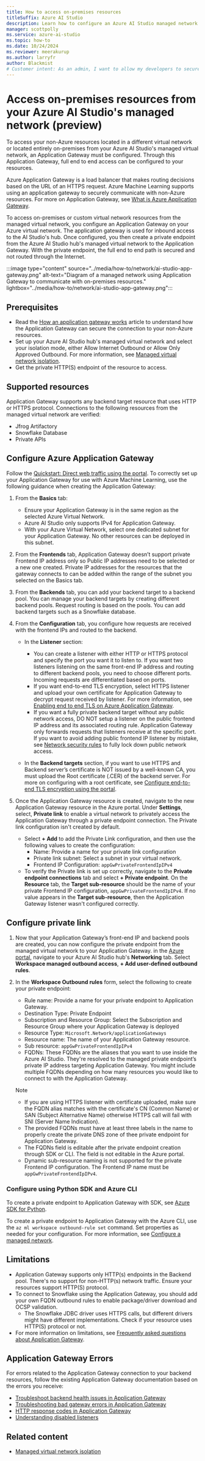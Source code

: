 ```yaml
---
title: How to access on-premises resources
titleSuffix: Azure AI Studio
description: Learn how to configure an Azure AI Studio managed network to securely allow access to your on-premises resources.
manager: scottpolly
ms.service: azure-ai-studio
ms.topic: how-to
ms.date: 10/24/2024
ms.reviewer: meerakurup 
ms.author: larryfr
author: Blackmist
# Customer intent: As an admin, I want to allow my developers to securely access on-premises resources from Azure AI Studio.
---
```


# Access on-premises resources from your Azure AI Studio's managed network (preview)

To access your non-Azure resources located in a different virtual network or located entirely on-premises from your Azure AI Studio's managed virtual network, an Application Gateway must be configured. Through this Application Gateway, full end to end access can be configured to your resources.

Azure Application Gateway is a load balancer that makes routing decisions based on the URL of an HTTPS request. Azure Machine Learning supports using an application gateway to securely communicate with non-Azure resources. For more on Application Gateway, see [What is Azure Application Gateway](/azure/application-gateway/overview).

To access on-premises or custom virtual network resources from the managed virtual network, you configure an Application Gateway on your Azure virtual network. The application gateway is used for inbound access to the AI Studio's hub. Once configured, you then create a private endpoint from the Azure AI Studio hub's managed virtual network to the Application Gateway. With the private endpoint, the full end to end path is secured and not routed through the Internet.

:::image type="content" source="../media/how-to/network/ai-studio-app-gateway.png" alt-text="Diagram of a managed network using Application Gateway to communicate with on-premises resources." lightbox="../media/how-to/network/ai-studio-app-gateway.png":::

## Prerequisites

- Read the [How an application gateway works](/azure/application-gateway/how-application-gateway-works) article to understand how the Application Gateway can secure the connection to your non-Azure resources. 
- Set up your Azure AI Studio hub's managed virtual network and select your isolation mode, either Allow Internet Outbound or Allow Only Approved Outbound. For more information, see [Managed virtual network isolation](configure-managed-network.md).
- Get the private HTTP(S) endpoint of the resource to access.

## Supported resources

Application Gateway supports any backend target resource that uses HTTP or HTTPS protocol. Connections to the following resources from the managed virtual network are verified:
- Jfrog Artifactory
- Snowflake Database
- Private APIs

## Configure Azure Application Gateway

Follow the [Quickstart: Direct web traffic using the portal](/azure/application-gateway/quick-create-portal). To correctly set up your Application Gateway for use with Azure Machine Learning, use the following guidance when creating the Application Gateway:

1. From the __Basics__ tab:

    - Ensure your Application Gateway is in the same region as the selected Azure Virtual Network.
    - Azure AI Studio only supports IPv4 for Application Gateway.
    - With your Azure Virtual Network, select one dedicated subnet for your Application Gateway. No other resources can be deployed in this subnet.

1. From the __Frontends__ tab, Application Gateway doesn’t support private Frontend IP address only so Public IP addresses need to be selected or a new one created. Private IP addresses for the resources that the gateway connects to can be added within the range of the subnet you selected on the Basics tab.

1. From the __Backends__ tab, you can add your backend target to a backend pool. You can manage your backend targets by creating different backend pools. Request routing is based on the pools. You can add backend targets such as a Snowflake database. 

1. From the __Configuration__ tab, you configure how requests are received with the frontend IPs and routed to the backend. 

    - In the __Listener__ section:
        - You can create a listener with either HTTP or HTTPS protocol and specify the port you want it to listen to. If you want two listeners listening on the same front-end IP address and routing to different backend pools, you need to choose different ports. Incoming requests are differentiated based on ports.
        - If you want end-to-end TLS encryption, select HTTPS listener and upload your own certificate for Application Gateway to decrypt request received by listener. For more information, see [Enabling end to end TLS on Azure Application Gateway](/azure/application-gateway/ssl-overview#end-to-end-tls-encryption).
        - If you want a fully private backend target without any public network access, DO NOT setup a listener on the public frontend IP address and its associated routing rule. Application Gateway only forwards requests that listeners receive at the specific port. If you want to avoid adding public frontend IP listener by mistake, see [Network security rules](/azure/application-gateway/configuration-infrastructure#network-security-groups) to fully lock down public network access.

    - In the __Backend targets__ section, if you want to use HTTPS and Backend server’s certificate is NOT issued by a well-known CA, you must upload the Root certificate (.CER) of the backend server. For more on configuring with a root certificate, see [Configure end-to-end TLS encryption using the portal](/azure/application-gateway/end-to-end-ssl-portal).

1. Once the Application Gateway resource is created, navigate to the new Application Gateway resource in the Azure portal. Under __Settings__, select, __Private link__ to enable a virtual network to privately access the Application Gateway through a private endpoint connection. The Private link configuration isn't created by default. 

    - Select __+ Add__ to add the Private Link configuration, and then use the following values to create the configuration:
        - Name: Provide a name for your private link configuration
        - Private link subnet: Select a subnet in your virtual network. 
        - Frontend IP Configuration: `appGwPrivateFrontendIpIPv4`
    - To verify the Private link is set up correctly, navigate to the __Private endpoint connections__ tab and select __+ Private endpoint__. On the __Resource__ tab, the __Target sub-resource__ should be the name of your private Frontend IP configuration, `appGwPrivateFrontendIpIPv4`. If no value appears in the __Target sub-resource__, then the Application Gateway listener wasn't configured correctly. 

## Configure private link

1. Now that your Application Gateway’s front-end IP and backend pools are created, you can now configure the private endpoint from the managed virtual network to your Application Gateway. in the [Azure portal](https://portal.azure.com), navigate to your Azure AI Studio hub's __Networking__ tab. Select __Workspace managed outbound access__, __+ Add user-defined outbound rules__. 
1. In the __Workspace Outbound rules__ form, select the following to create your private endpoint:

    - Rule name: Provide a name for your private endpoint to Application Gateway.
    - Destination Type: Private Endpoint
    - Subscription and Resource Group: Select the Subscription and Resource Group where your Application Gateway is deployed
    - Resource Type: `Microsoft.Network/applicationGateways`
    - Resource name: The name of your Application Gateway resource.
    - Sub resource: `appGwPrivateFrontendIpIPv4` 
    - FQDNs: These FQDNs are the aliases that you want to use inside the Azure AI Studio. They're resolved to the managed private endpoint’s private IP address targeting Application Gateway. You might include multiple FQDNs depending on how many resources you would like to connect to with the Application Gateway.

    > [!NOTE]
    > - If you are using HTTPS listener with certificate uploaded, make sure the FQDN alias matches with the certificate's CN (Common Name) or SAN (Subject Alternative Name) otherwise HTTPS call will fail with SNI (Server Name Indication).
    > - The provided FQDNs must have at least three labels in the name to properly create the private DNS zone of thee private endpoint for Application Gateway.
    > - The FQDNs field is editable after the private endpoint creation through SDK or CLI. The field is not editable in the Azure portal.
    > - Dynamic sub-resource naming is not supported for the private Frontend IP configuration. The Frontend IP name must be `appGwPrivateFrontendIpIPv4`.

### Configure using Python SDK and Azure CLI

To create a private endpoint to Application Gateway with SDK, see [Azure SDK for Python](/python/api/azure-ai-ml/azure.ai.ml.entities.privateendpointdestination).

To create a private endpoint to Application Gateway with the Azure CLI, use the `az ml workspace outbound-rule set` command. Set properties as needed for your configuration. For more information, see [Configure a managed network](configure-managed-network.md?tabs=azure-cli).

## Limitations

- Application Gateway supports only HTTP(s) endpoints in the Backend pool. There's no support for non-HTTP(s) network traffic. Ensure your resources support HTTP(S) protocol.
- To connect to Snowflake using the Application Gateway, you should add your own FQDN outbound rules to enable package/driver download and OCSP validation.
  - The Snowflake JDBC driver uses HTTPS calls, but different drivers might have different implementations. Check if your resource uses HTTP(S) protocol or not.
- For more information on limitations, see [Frequently asked questions about Application Gateway](/azure/application-gateway/application-gateway-faq).

## Application Gateway Errors

For errors related to the Application Gateway connection to your backend resources, follow the existing Application Gateway documentation based on the errors you receive:

- [Troubleshoot backend health issues in Application Gateway](/azure/application-gateway/application-gateway-backend-health-troubleshooting)
- [Troubleshooting bad gateway errors in Application Gateway](/azure/application-gateway/application-gateway-troubleshooting-502)
- [HTTP response codes in Application Gateway](/azure/application-gateway/http-response-codes)
- [Understanding disabled listeners](/azure/application-gateway/disabled-listeners)

## Related content

- [Managed virtual network isolation](configure-managed-network.md)
